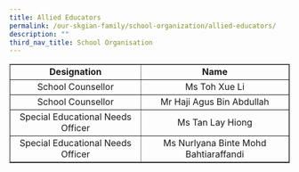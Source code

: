 ```yaml
---
title: Allied Educators
permalink: /our-skgian-family/school-organization/allied-educators/
description: ""
third_nav_title: School Organisation
---
```

<table border="1" cellspacing="2">
<tbody>
<tr>
<td style="text-align: center;"><strong>Designation</strong></td>
<td style="text-align: center;"><strong>Name</strong></td>
</tr>
<tr>
<td style="text-align: center;">School Counsellor</td>
<td style="text-align: center;">Ms Toh Xue Li</td>
</tr>
<tr>
<td style="text-align: center;">School Counsellor</td>
<td style="text-align: center;">Mr Haji Agus Bin Abdullah</td>
</tr>
<tr>
<td style="text-align: center;">Special Educational Needs Officer</td>
<td style="text-align: center;">Ms Tan Lay Hiong</td>
</tr>
<tr>
<td style="text-align: center;">Special Educational Needs Officer</td>
<td style="text-align: center;">Ms Nurlyana Binte Mohd Bahtiaraffandi</td>
</tr>

<tr>

</tr>
</tbody>
</table>